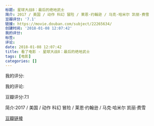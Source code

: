 ```yaml
---
标题: 星球大战8：最后的绝地武士
简介: 2017 / 美国 / 动作 科幻 冒险 / 莱恩·约翰逊 / 马克·哈米尔 凯丽·费雪
豆瓣评分: '7.1'
链接: https://movie.douban.com/subject/22265634/
创建时间: '2018-01-08 12:07:42'
我的评分:
标签:
评论:
date: 2018-01-08 12:07:42
title: 看了电影 - 星球大战8：最后的绝地武士
tags: [电影]
categories: []
---
```


我的评分:

我的评论:

豆瓣评分:7.1

简介:2017 / 美国 / 动作 科幻 冒险 / 莱恩·约翰逊 / 马克·哈米尔 凯丽·费雪

[豆瓣链接](https://movie.douban.com/subject/22265634/)

